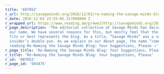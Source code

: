 ```yaml
---
title: '687052'
r_url: http://savageminds.org/2016/12/03/re-naming-the-savage-minds-blog-your-suggestions-please/
r_date: 2016-12-03 23:55:05.317000000 Z
r_wrapped_url: https://www.reading.am/p/4weJ/http://savageminds.org/2016/12/03/re-naming-the-savage-minds-blog-your-suggestions-please/
r_page_description: 'The editorial collective at Savage Minds has decided to change
  our name. We have several reasons for this, but mostly feel that the name no longer
  fits or best represents the blog. As a title, “Savage Minds” was a sort of anthropological
  insider’s double pun. As we explain on our About page, the name “comes … Continue
  reading Re-Naming the Savage Minds Blog: Your Suggestions, Please →'
r_page_title: 'Re-Naming the Savage Minds Blog: Your Suggestions, Please'
r_title: 'Re-Naming the Savage Minds Blog: Your Suggestions, Please'
r_id: '687052'
r_page_id: '503475'
---
```


